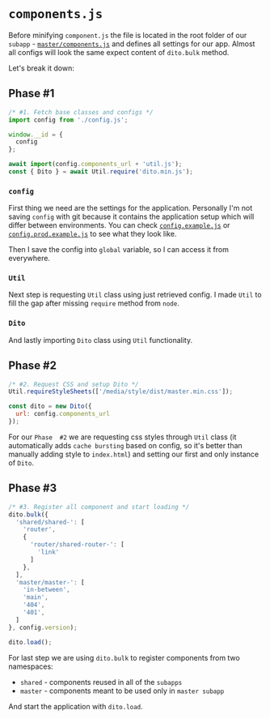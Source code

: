 # `components.js`
Before minifying `component.js` the file is located in the root folder of our `subapp` -
[`master/components.js`](master/components.js) and defines all settings for our app. Almost all configs will look the 
same expect content of `dito.bulk` method.

Let's break it down:

## Phase #1
```js
/* #1. Fetch base classes and configs */
import config from './config.js';

window.__id = {
  config
};

await import(config.components_url + 'util.js');
const { Dito } = await Util.require('dito.min.js');
```

### `config`
First thing we need are the settings for the application. Personally I'm not saving `config` with git because it 
contains the application setup which will differ between environments. You can check 
[`config.example.js`](master/config.example.js) or [`config.prod.example.js`](master/config.prod.example.js) to see 
what they look like. 

Then I save the config into `global` variable, so I can access it from everywhere.

### `Util`
Next step is requesting `Util` class using just retrieved config. I made `Util` to fill the gap after missing `require` 
method from `node`. 

### `Dito`
And lastly importing `Dito` class using `Util` functionality.

## Phase #2
```js
/* #2. Request CSS and setup Dito */
Util.requireStyleSheets(['/media/style/dist/master.min.css']);

const dito = new Dito({
  url: config.components_url
});
```
For our `Phase  #2` we are requesting css styles through `Util` class (it automatically adds `cache bursting` based on 
config, so it's better than manually adding style to `index.html`) and setting our first and only instance of `Dito`.

## Phase #3
```js
/* #3. Register all component and start loading */
dito.bulk({
  'shared/shared-': [
    'router',
    {
      'router/shared-router-': [
        'link'
      ]
    },
  ],
  'master/master-': [
    'in-between',
    'main',
    '404',
    '401',
  ]
}, config.version);

dito.load();
```
For last step we are using `dito.bulk` to register components from two namespaces:
- `shared` - components reused in all of the `subapps`
- `master` - components meant to be used only in `master subapp` 

And start the application with `dito.load`.
